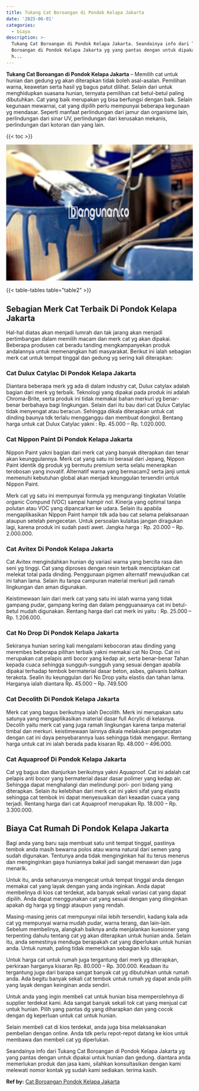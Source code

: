 ```yaml
---
title: Tukang Cat Boroangan di Pondok Kelapa Jakarta
date: '2025-06-01'
categories:
  - biaya
description: >-
  Tukang Cat Boroangan di Pondok Kelapa Jakarta. Seandainya info dari Tukang Cat
  Boroangan di Pondok Kelapa Jakarta yg yang pantas dengan untuk dipakai untuk
  h...
---
```


**Tukang Cat Boroangan di Pondok Kelapa Jakarta** – Memilih cat untuk hunian dan gedung yg akan diterapkan tidak boleh asal-asalan. Pemilihan warna, keawetan serta hasil yg bagus patut dilihat. Selain dari untuk menghidupkan suasana hunian, ternyata pemilihan cat betul-betul paling dibutuhkan. Cat yang baik merupakan yg bisa berfungsi dengan baik. Selain kegunaan mewarnai, cat yang dipilih perlu mempunyai beberapa kegunaan yg mendasar. Seperti manfaat perlindungan dari jamur dan organisme lain, perlindungan dari sinar UV, perlindungan dari kerusakan mekanis, perlindungan dari kotoran dan yang lain.

{{< toc >}}

![Tukang Cat Boroangan di Pondok Kelapa Jakarta](/images/jasa-cat-murah10.png)

{{< table-tables table="table2" >}}

## Sebagian Merk Cat Terbaik Di Pondok Kelapa Jakarta

Hal-hal diatas akan menjadi lumrah dan tak jarang akan menjadi pertimbangan dalam memilih macam dan merk cat yg akan dipakai. Beberapa produsen cat beradu tanding mengkampanyekan produk andalannya untuk memenangkan hati masyarakat. Berikut ini ialah sebagian merk cat untuk tempat tinggal dan gedung yg sering kali diterapkan:

### Cat Dulux Catylac Di Pondok Kelapa Jakarta

Diantara beberapa merk yg ada di dalam industry cat, Dulux catylax adalah bagian dari merk yg terbaik. Teknologi yang dipakai pada produk ini adalah Chroma-Brite, serta produk ini tidak memakai bahan merkuri yg benar-benar berbahaya bagi lingkungan. Selain dari itu bau dari cat Dulux Catylac tidak menyengat atau beracun. Sehingga dikala diterapkan untuk cat dinding baunya tdk terlalu mengganggu dan membuat dongkol. Bentang harga untuk cat Dulux Catylac yakni : Rp. 45.000 – Rp. 1.020.000.

### Cat Nippon Paint Di Pondok Kelapa Jakarta

Nippon Paint yakni bagian dari merk cat yang banyak diterapkan dan tenar akan keunggulannya. Merk cat yang satu ini berasal dari Jepang, Nippon Paint identik dg produk yg bermutu premium serta selalu menerapkan terobosan yang inovatif. Alternatif warna yang bermacam2 serta janji untuk memenuhi kebutuhan global akan menjadi keunggulan tersendiri untuk Nippon Paint.

Merk cat yg satu ini mempunyai formula yg mengurangi tingkatan Volatile organic Compund (VOC) sampai hampir nol. Kinerja yang optimal tanpa polutan atau VOC yang dipancarkan ke udara. Selain itu apabila mengaplikasikan Nippon Paint hampir tdk ada bau cat selama pelaksanaan ataupun setelah pengecetan. Untuk persoalan kulaitas jangan diragukan lagi, karena produk ini sudah pasti awet. Jangka harga : Rp. 20.000 – Rp. 2.000.000.

### Cat Avitex Di Pondok Kelapa Jakarta

Cat Avitex mengindahkan hunian dg variasi warna yang bercita rasa dan seni yg tinggi. Cat yang diproses dengan resin terbaik menciptakan cat melekat total pada dinding. Penggunaan pigmen alternatif mewujudkan cat ini tahan lama. Selain itu tanpa campuran material merkuri jadi ramah lingkungan dan aman digunakan.

Keistimewaan lain dari merk cat yang satu ini ialah warna yang tidak gampang pudar, gampang kering dan dalam pengguanaanya cat ini betul-betul mudah digunakan. Rentang harga dari cat merk ini yaitu : Rp. 25.000 – Rp. 1.206.000.

### Cat No Drop Di Pondok Kelapa Jakarta

Sekiranya hunian sering kali mengalami kebocoran atau dinding yang merembes beberapa pilihan terbaik yakni memakai cat No Drop. Cat ini merupakan cat pelapis anti bocor yang kedap air, serta benar-benar Tahan kepada cuaca sehingga sungguh-sungguh yang sesuai dengan apabila dipakai terhadap tembok bermaterial dasar beton, asbes, galvanis bahkan terakota. Sealin itu keunggulan dari No Drop yaitu elastis dan tahan lama. Harganya ialah diantara Rp. 45.000 – Rp. 749.500

### Cat Decolith Di Pondok Kelapa Jakarta

Merk cat yang bagus berikutnya ialah Decolith. Merk ini merupakan satu satunya yang mengaplikasikan material dasar full Acrylic di kelasnya. Decolih yaitu merk cat yang juga ramah lingkungan karena tanpa material timbal dan merkuri. keistimewaan lainnya dikala melakukan pengecatan dengan cat ini daya penyebarannya luas sehingga tidak mengapur. Rentang harga untuk cat ini ialah berada pada kisaran Rp. 48.000 – 496.000.

### Cat Aquaproof Di Pondok Kelapa Jakarta

Cat yg bagus dan dianjurkan berikutnya yakni Aquaproof. Cat ini adalah cat pelapis anti bocor yang bermaterial dasar dasar polimer yang kedap air. Sehingga dapat menghalangi dan melindungi pori- pori bidang yang diterapkan. Selain itu kelebihan dari merk cat ini yakni sifat yang elastis sehingga cat tembok ini dapat menyesuaikan dari keaadan cuaca yang terjadi. Rentang harga dari cat Aquaproof merupakan Rp. 18.000 – Rp. 3.300.000.

## Biaya Cat Rumah Di Pondok Kelapa Jakarta

Bagi anda yang baru saja membuat satu unit tempat tinggal, pastinya tembok anda masih bewarna polos atau warna natural dari semen yang sudah digunakan. Tentunya anda tidak menginginkan hal itu terus menerus dan menginginkan gaya huniannya bakal jadi sangat menawan dan juga menarik.

Untuk itu, anda seharusnya mengecat untuk tempat tinggal anda dengan memakai cat yang layak dengan yang anda inginkan. Anda dapat membelinya di kios cat terdekat, ada banyak sekali variasi cat yang dapat dipilih. Anda dapat menggunakan cat yang sesuai dengan yang diinginkan apakah dg harga yg tinggi ataupun yang rendah.

Masing-masing jenis cat mempunyai nilai lebih tersendiri, kadang kala ada cat yg mempunyai warna mudah pudar, warna terang, dan lain-lain. Sebelum membelinya, alangkah baiknya anda menjalankan kuesioner yang terpenting dahulu tentang cat yg akan diterapkan untuk hunian anda. Selain itu, anda semestinya menduga berapakah cat yang diperlukan untuk hunian anda. Untuk rumah, paling tidak memerlukan sebagian kilo saja.

Untuk harga cat untuk rumah juga tergantung dari merk yg diterapkan, perkiraan harganya kisaran Rp. 80.000 – Rp. 300.000. Keadaan itu tergantung juga dari barapa sangat banyak cat yg dibutuhkan untuk rumah anda. Ada begitu banyak sekali cat tembok untuk rumah yg dapat anda pilih yang layak dengan keinginan anda sendiri.

Untuk anda yang ingin membeli cat untuk hunian bisa memperolehnya di supplier terdekat kami. Ada sangat banyak sekali tok cat yang menjual cat untuk hunian. Pilih yang pantas dg yang diharapkan dan yang cocok dengan dg keperluan untuk cat untuk hunian.

Selain membeli cat di kios terdekat, anda juga bisa melaksanakan pembelian dengan online. Anda tdk perlu repot-repot datang ke kios untuk membawa dan membeli cat yg diperlukan.

Seandainya info dari Tukang Cat Boroangan di Pondok Kelapa Jakarta yg yang pantas dengan untuk dipakai untuk hunian dan gedung. diantara anda memerlukan produk dan jasa kami, silahkan konsultasikan dengan kami melewati nomor kontak yg sudah kami sediakan. terima kasih.

**Ref by:** [Cat Boroangan Pondok Kelapa Jakarta](https://id.wikipedia.org/wiki/Cat)
